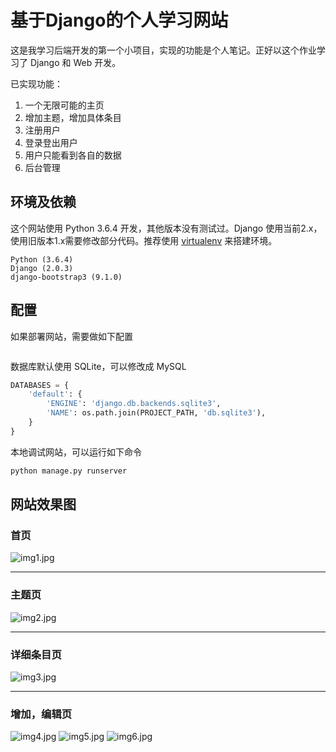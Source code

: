 # 基于Django的个人学习网站

这是我学习后端开发的第一个小项目，实现的功能是个人笔记。正好以这个作业学习了 Django 和 Web 开发。

已实现功能：

1. 一个无限可能的主页
2. 增加主题，增加具体条目
3. 注册用户
4. 登录登出用户
5. 用户只能看到各自的数据
6. 后台管理

## 环境及依赖

这个网站使用 Python 3.6.4 开发，其他版本没有测试过。Django 使用当前2.x，使用旧版本1.x需要修改部分代码。推荐使用 [virtualenv](https://virtualenv.readthedocs.org/) 来搭建环境。

```
Python (3.6.4)
Django (2.0.3)
django-bootstrap3 (9.1.0)
```
## 配置

如果部署网站，需要做如下配置

```python

```

数据库默认使用 SQLite，可以修改成 MySQL

```python
DATABASES = {
    'default': {
        'ENGINE': 'django.db.backends.sqlite3',
        'NAME': os.path.join(PROJECT_PATH, 'db.sqlite3'),
    }
}
```

本地调试网站，可以运行如下命令

```python
python manage.py runserver
```

## 网站效果图

### 首页

![img1.jpg](doc/img1.jpg "")

----------

### 主题页

![img2.jpg](doc/img2.jpg "")

----------

### 详细条目页

![img3.jpg](doc/img3.jpg "")

----------
### 增加，编辑页
![img4.jpg](doc/img4.jpg "")
![img5.jpg](doc/img5.jpg "")
![img6.jpg](doc/img6.jpg "")

